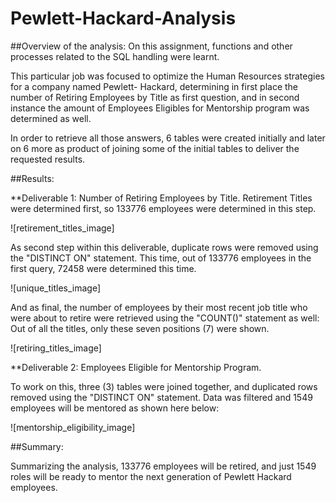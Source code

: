 # Pewlett-Hackard-Analysis

##Overview of the analysis: 
On this assignment, functions and other processes related to the SQL handling were learnt.

This particular job was focused to optimize the Human Resources strategies for a company named Pewlett- Hackard, determining in first place the number of Retiring Employees by Title as first question, and in second instance the amount of Employees Eligibles for Mentorship program was determined as well.

In order to retrieve all those answers, 6 tables were created initially and later on 6 more as product of joining some of the initial tables to deliver the requested results.

##Results: 

**Deliverable 1: Number of Retiring Employees by Title.
Retirement Titles were determined first, so 133776 employees were determined in this step.

![retirement_titles_image]

As second step within this deliverable, duplicate rows were removed using the "DISTINCT ON" statement. This time, out of 133776 employees in the first query, 72458 were determined this time.

![unique_titles_image]

And as final, the number of employees by their most recent job title who were about to retire were retrieved using the "COUNT()" statement as well: Out of all the titles, only these seven positions (7) were shown.

![retiring_titles_image]

**Deliverable 2: Employees Eligible for Mentorship Program.

To work on this, three (3) tables were joined together, and duplicated rows removed using the "DISTINCT ON" statement. Data was filtered and 1549 employees will be mentored as shown here below:

![mentorship_eligibility_image]

##Summary: 

Summarizing the analysis, 133776 employees will be retired, and just 1549 roles will be ready to mentor the next generation of Pewlett Hackard employees.